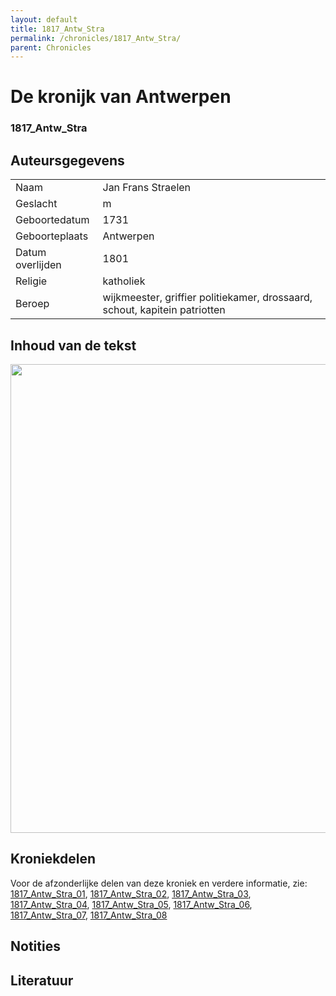 ```yaml
---
layout: default
title: 1817_Antw_Stra
permalink: /chronicles/1817_Antw_Stra/
parent: Chronicles
--- 
```



# De kronijk van Antwerpen 

### 1817_Antw_Stra

## Auteursgegevens 

| | | 
| --------------- | --------------- | 
| Naam | Jan Frans Straelen | 
| Geslacht | m | 
| Geboortedatum | 1731 | 
| Geboorteplaats | Antwerpen | 
| Datum overlijden | 1801 | 
| Religie | katholiek | 
| Beroep | wijkmeester, griffier politiekamer, drossaard, schout, kapitein patriotten | 

## Inhoud van de tekst 

[<img src="..\..\barplots_chronicles\1817_Antw_Stra.jpg" width="750"/>](..\..\barplots_chronicles\1817_Antw_Stra.jpg) 

## Kroniekdelen

Voor de afzonderlijke delen van deze kroniek en verdere informatie, zie: [1817_Antw_Stra_01](https://chroniclingnovelty.github.io/corpus-documentation/chronicles/1817_Antw_Stra_01), [1817_Antw_Stra_02](https://chroniclingnovelty.github.io/corpus-documentation/chronicles/1817_Antw_Stra_02), [1817_Antw_Stra_03](https://chroniclingnovelty.github.io/corpus-documentation/chronicles/1817_Antw_Stra_03), [1817_Antw_Stra_04](https://chroniclingnovelty.github.io/corpus-documentation/chronicles/1817_Antw_Stra_04), [1817_Antw_Stra_05](https://chroniclingnovelty.github.io/corpus-documentation/chronicles/1817_Antw_Stra_05), [1817_Antw_Stra_06](https://chroniclingnovelty.github.io/corpus-documentation/chronicles/1817_Antw_Stra_06), [1817_Antw_Stra_07](https://chroniclingnovelty.github.io/corpus-documentation/chronicles/1817_Antw_Stra_07), [1817_Antw_Stra_08](https://chroniclingnovelty.github.io/corpus-documentation/chronicles/1817_Antw_Stra_08)

## Notities 

## Literatuur 

